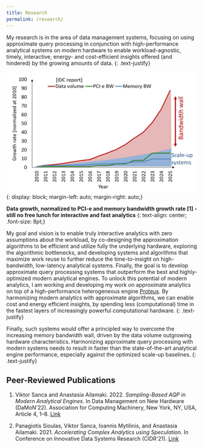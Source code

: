 ```yaml
---
title: Research
permalink: /research/
---
```

My research is in the area of data management systems, focusing on using approximate query processing in conjunction with high-performance analytical systems on modern hardware to enable workload-agnostic, timely, interactive, energy- and cost-efficient insights offered (and hindered) by the growing amounts of data.
{: .text-justify}

![Data and Hardware Trends](/assets/images/data_hw_trends.jpg)
{: display: block; margin-left: auto; margin-right: auto;}

**Data growth, normalized to PCI-e and memory bandwidth growth rate \[1\] - still no free lunch for interactive and fast analytics**
{: text-align: center; .font-size: 8pt;}

My goal and vision is to enable truly interactive analytics with zero assumptions about the workload, by co-designing the approximation algorithms to be efficient and utilize fully the underlying hardware, exploring the algorithmic bottlenecks, and developing systems and algorithms that maximize work reuse to further reduce the time-to-insight on high-bandwidth, low-latency analytical systems. Finally, the goal is to develop approximate query processing systems that outperform the best and highly-optimized modern analytical engines. To unlock this potential of modern analytics, I am working and developing my work on approximate analytics on top of a high-performance heterogeneous engine [Proteus](www.proteusdb.com). By harmonizing modern analytics with approximate algorithms, we can enable cost and energy efficient insights, by spending less (computational) time in the fastest layers of increasingly powerful computational hardware. 
{: .text-justify}

Finally, such systems would offer a principled way to overcome the increasing memory bandwidth wall, driven by the data volume outgrowing hardware characteristics. Harmonizing approximate query processing with modern systems needs to result in faster than the state-of-the-art analytical engine performance, especially against the optimized scale-up baselines.
{: .text-justify}

## Peer-Reviewed Publications 

1. Viktor Sanca and Anastasia Ailamaki. 2022. *Sampling-Based AQP in Modern Analytical Engines.* In Data Management on New Hardware (DaMoN'22). Association for Computing Machinery, New York, NY, USA, Article 4, 1–8. [Link](https://doi.org/10.1145/3533737.3535095)

2. Panagiotis Sioulas, Viktor Sanca, Ioannis Mytilinis, and Anastasia Ailamaki. 2021. *Accelerating Complex Analytics using Speculation.* In Conference on Innovative Data Systems Research (CIDR'21). [Link](https://www.cidrdb.org/cidr2021/papers/cidr2021_paper03.pdf)

